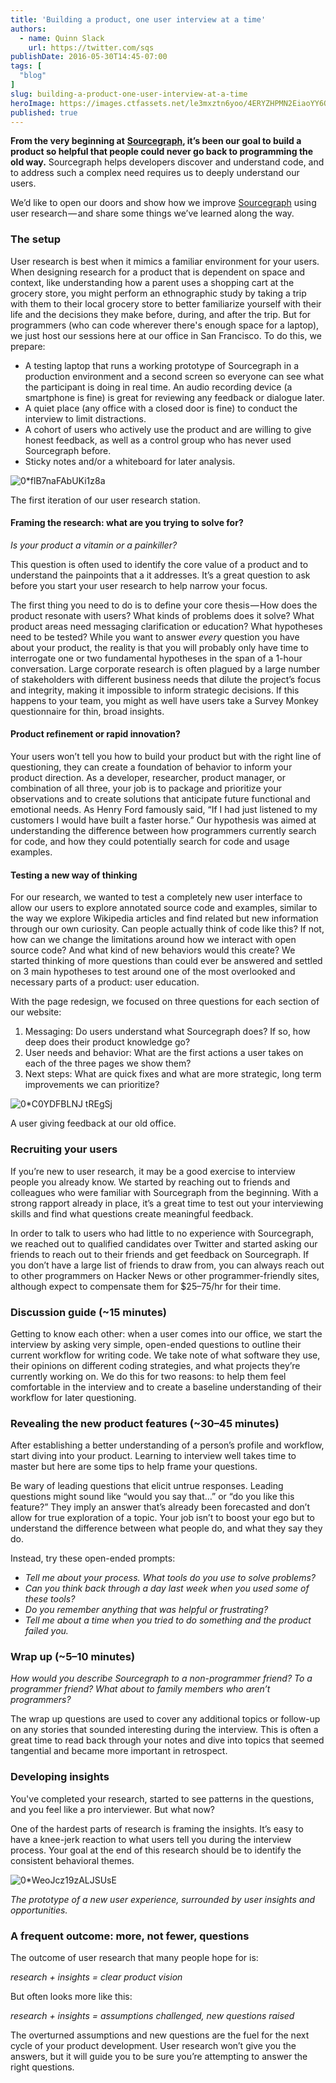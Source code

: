 ```yaml
---
title: 'Building a product, one user interview at a time'
authors:
  - name: Quinn Slack
    url: https://twitter.com/sqs
publishDate: 2016-05-30T14:45-07:00
tags: [
  "blog"
]
slug: building-a-product-one-user-interview-at-a-time
heroImage: https://images.ctfassets.net/le3mxztn6yoo/4ERYZHPMN2EiaoYY6OAMA8/9b474c0c40dce4975c2052ece22b73f3/0_flB7naFAbUKi1z8a.png
published: true
---
```




**From the very beginning at** [**Sourcegraph**](https://sourcegraph.com)**, it’s been our goal to build a product so helpful that people could never go back to programming the old way.** Sourcegraph helps developers discover and understand code, and to address such a complex need requires us to deeply understand our users.

We’d like to open our doors and show how we improve [Sourcegraph](https://sourcegraph.com) using user research — and share some things we’ve learned along the way.

### The setup

User research is best when it mimics a familiar environment for your users. When designing research for a product that is dependent on space and context, like understanding how a parent uses a shopping cart at the grocery store, you might perform an ethnographic study by taking a trip with them to their local grocery store to better familiarize yourself with their life and the decisions they make before, during, and after the trip. But for programmers (who can code wherever there's enough space for a laptop), we just host our sessions here at our office in San Francisco. To do this, we prepare:

*   A testing laptop that runs a working prototype of Sourcegraph in a production environment and a second screen so everyone can see what the participant is doing in real time. An audio recording device (a smartphone is fine) is great for reviewing any feedback or dialogue later.
*   A quiet place (any office with a closed door is fine) to conduct the interview to limit distractions.
*   A cohort of users who actively use the product and are willing to give honest feedback, as well as a control group who has never used Sourcegraph before.
*   Sticky notes and/or a whiteboard for later analysis.

![0*flB7naFAbUKi1z8a](//images.contentful.com/le3mxztn6yoo/4ERYZHPMN2EiaoYY6OAMA8/9b474c0c40dce4975c2052ece22b73f3/0_flB7naFAbUKi1z8a.png)

The first iteration of our user research station.

#### Framing the research: what are you trying to solve for?

_Is your product a vitamin or a painkiller?_

This question is often used to identify the core value of a product and to understand the painpoints that a it addresses. It’s a great question to ask before you start your user research to help narrow your focus.

The first thing you need to do is to define your core thesis — How does the product resonate with users? What kinds of problems does it solve? What product areas need messaging clarification or education? What hypotheses need to be tested? While you want to answer _every_ question you have about your product, the reality is that you will probably only have time to interrogate one or two fundamental hypotheses in the span of a 1-hour conversation. Large corporate research is often plagued by a large number of stakeholders with different business needs that dilute the project’s focus and integrity, making it impossible to inform strategic decisions. If this happens to your team, you might as well have users take a Survey Monkey questionnaire for thin, broad insights.

#### Product refinement or rapid innovation?

Your users won’t tell you how to build your product but with the right line of questioning, they can create a foundation of behavior to inform your product direction. As a developer, researcher, product manager, or combination of all three, your job is to package and prioritize your observations and to create solutions that anticipate future functional and emotional needs. As Henry Ford famously said, “If I had just listened to my customers I would have built a faster horse.” Our hypothesis was aimed at understanding the difference between how programmers currently search for code, and how they could potentially search for code and usage examples.

#### Testing a new way of thinking

For our research, we wanted to test a completely new user interface to allow our users to explore annotated source code and examples, similar to the way we explore Wikipedia articles and find related but new information through our own curiosity. Can people actually think of code like this? If not, how can we change the limitations around how we interact with open source code? And what kind of new behaviors would this create? We started thinking of more questions than could ever be answered and settled on 3 main hypotheses to test around one of the most overlooked and necessary parts of a product: user education.

With the page redesign, we focused on three questions for each section of our website:

1.  Messaging: Do users understand what Sourcegraph does? If so, how deep does their product knowledge go?
2.  User needs and behavior: What are the first actions a user takes on each of the three pages we show them?
3.  Next steps: What are quick fixes and what are more strategic, long term improvements we can prioritize?

![0*C0YDFBLNJ tREgSj](//images.contentful.com/le3mxztn6yoo/2aRrMbgbQM66ASaI4kiEaw/a0845d5a941553226a71fcb643914912/0_C0YDFBLNJ_tREgSj.png)

A user giving feedback at our old office.

### Recruiting your users

If you’re new to user research, it may be a good exercise to interview people you already know. We started by reaching out to friends and colleagues who were familiar with Sourcegraph from the beginning. With a strong rapport already in place, it’s a great time to test out your interviewing skills and find what questions create meaningful feedback.

In order to talk to users who had little to no experience with Sourcegraph, we reached out to qualified candidates over Twitter and started asking our friends to reach out to their friends and get feedback on Sourcegraph. If you don’t have a large list of friends to draw from, you can always reach out to other programmers on Hacker News or other programmer-friendly sites, although expect to compensate them for $25–75/hr for their time.

### Discussion guide (~15 minutes)

Getting to know each other: when a user comes into our office, we start the interview by asking very simple, open-ended questions to outline their current workflow for writing code. We take note of what software they use, their opinions on different coding strategies, and what projects they’re currently working on. We do this for two reasons: to help them feel comfortable in the interview and to create a baseline understanding of their workflow for later questioning.

### Revealing the new product features (~30–45 minutes)

After establishing a better understanding of a person’s profile and workflow, start diving into your product. Learning to interview well takes time to master but here are some tips to help frame your questions.

Be wary of leading questions that elicit untrue responses. Leading questions might sound like “would you say that…” or “do you like this feature?” They imply an answer that’s already been forecasted and don’t allow for true exploration of a topic. Your job isn’t to boost your ego but to understand the difference between what people do, and what they say they do.

Instead, try these open-ended prompts:

*   _Tell me about your process. What tools do you use to solve problems?_
*   _Can you think back through a day last week when you used some of these tools?_
*   _Do you remember anything that was helpful or frustrating?_
*   _Tell me about a time when you tried to do something and the product failed you._

### Wrap up (~5–10 minutes)

_How would you describe Sourcegraph to a non-programmer friend? To a programmer friend? What about to family members who aren’t programmers?_

The wrap up questions are used to cover any additional topics or follow-up on any stories that sounded interesting during the interview. This is often a great time to read back through your notes and dive into topics that seemed tangential and became more important in retrospect.

### Developing insights

You've completed your research, started to see patterns in the questions, and you feel like a pro interviewer. But what now?

One of the hardest parts of research is framing the insights. It’s easy to have a knee-jerk reaction to what users tell you during the interview process. Your goal at the end of this research should be to identify the consistent behavioral themes.

![0*WeoJcz19zALJSUsE](//images.contentful.com/le3mxztn6yoo/3425F3kYdOKQwwKqUYCgI6/cb544f55347e23ce2bd11427d12cc837/0_WeoJcz19zALJSUsE.png)

_The prototype of a new user experience, surrounded by user insights and opportunities._

### A frequent outcome: more, not fewer, questions

The outcome of user research that many people hope for is:

_research + insights = clear product vision_

But often looks more like this:

_research + insights = assumptions challenged, new questions raised_

The overturned assumptions and new questions are the fuel for the next cycle of your product development. User research won’t give you the answers, but it will guide you to be sure you’re attempting to answer the right questions.
